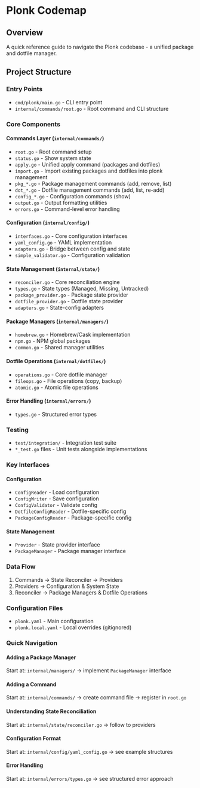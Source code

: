 # Plonk Codemap

## Overview
A quick reference guide to navigate the Plonk codebase - a unified package and dotfile manager.

## Project Structure

### Entry Points
- `cmd/plonk/main.go` - CLI entry point
- `internal/commands/root.go` - Root command and CLI structure

### Core Components

#### Commands Layer (`internal/commands/`)
- `root.go` - Root command setup
- `status.go` - Show system state
- `apply.go` - Unified apply command (packages and dotfiles)
- `import.go` - Import existing packages and dotfiles into plonk management
- `pkg_*.go` - Package management commands (add, remove, list)
- `dot_*.go` - Dotfile management commands (add, list, re-add)
- `config_*.go` - Configuration commands (show)
- `output.go` - Output formatting utilities
- `errors.go` - Command-level error handling

#### Configuration (`internal/config/`)
- `interfaces.go` - Core configuration interfaces
- `yaml_config.go` - YAML implementation
- `adapters.go` - Bridge between config and state
- `simple_validator.go` - Configuration validation

#### State Management (`internal/state/`)
- `reconciler.go` - Core reconciliation engine
- `types.go` - State types (Managed, Missing, Untracked)
- `package_provider.go` - Package state provider
- `dotfile_provider.go` - Dotfile state provider
- `adapters.go` - State-config adapters

#### Package Managers (`internal/managers/`)
- `homebrew.go` - Homebrew/Cask implementation
- `npm.go` - NPM global packages
- `common.go` - Shared manager utilities

#### Dotfile Operations (`internal/dotfiles/`)
- `operations.go` - Core dotfile manager
- `fileops.go` - File operations (copy, backup)
- `atomic.go` - Atomic file operations

#### Error Handling (`internal/errors/`)
- `types.go` - Structured error types

### Testing
- `test/integration/` - Integration test suite
- `*_test.go` files - Unit tests alongside implementations

### Key Interfaces

#### Configuration
- `ConfigReader` - Load configuration
- `ConfigWriter` - Save configuration  
- `ConfigValidator` - Validate config
- `DotfileConfigReader` - Dotfile-specific config
- `PackageConfigReader` - Package-specific config

#### State Management
- `Provider` - State provider interface
- `PackageManager` - Package manager interface

### Data Flow
1. Commands → State Reconciler → Providers
2. Providers → Configuration & System State
3. Reconciler → Package Managers & Dotfile Operations

### Configuration Files
- `plonk.yaml` - Main configuration
- `plonk.local.yaml` - Local overrides (gitignored)

### Quick Navigation

#### Adding a Package Manager
Start at: `internal/managers/` → implement `PackageManager` interface

#### Adding a Command
Start at: `internal/commands/` → create command file → register in `root.go`

#### Understanding State Reconciliation
Start at: `internal/state/reconciler.go` → follow to providers

#### Configuration Format
Start at: `internal/config/yaml_config.go` → see example structures

#### Error Handling
Start at: `internal/errors/types.go` → see structured error approach